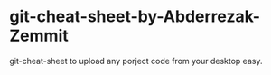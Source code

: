 # git-cheat-sheet-by-Abderrezak-Zemmit
git-cheat-sheet to upload any porject code from your desktop easy.
